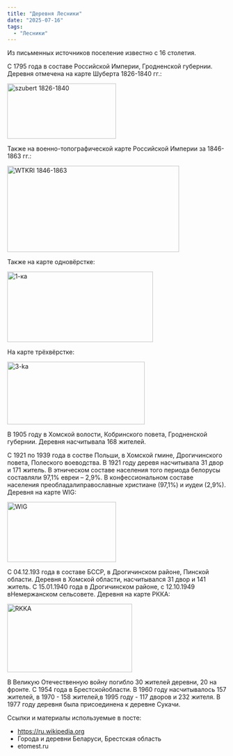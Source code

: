 ```yaml
---
title: "Деревня Лесники"
date: "2025-07-16"
tags: 
  - "Лесники"
---
```


Из письменных источников поселение известно с 16 столетия.

С 1795 года в составе Российской Империи, Гродненской губернии. Деревня отмечена на карте Шуберта 1826-1840 гг.:

<img width="250" height="127" alt="szubert 1826-1840" src="https://github.com/user-attachments/assets/d00ba096-f477-474d-acc6-85a512c69cf2" />

Также на военно-топографической карте Российской Империи за 1846-1863 гг.:

<img width="395" height="198" alt="WTKRI 1846-1863" src="https://github.com/user-attachments/assets/a305797b-d872-4ddd-8730-07cd5af21e10" />

Также на карте одновёрстке:

<img width="335" height="162" alt="1-ка" src="https://github.com/user-attachments/assets/f2cf4ef0-5cef-4a2d-8852-87bed80d819f" />

На карте трёхвёрстке:

<img width="316" height="144" alt="3-ka" src="https://github.com/user-attachments/assets/f64aec86-a2a8-4eed-ae27-b29a075e7242" />

В 1905 году в Хомской волости, Кобринского повета, Гродненской губернии. Деревня насчитывала 168 жителей.

С 1921 по 1939 года в состве Польши, в Хомской гмине, Дрогичинского повета, Полеского воеводства. В 1921 году деревя насчитывала 31 двор и 171 житель. В этническом составе населения того периода белорусы составляли 97,1% евреи – 2,9%. В конфессиональном составе населения преобладалиправославные христиане (97,1%) и иудеи (2,9%). Деревня на карте WIG:

<img width="250" height="138" alt="WIG" src="https://github.com/user-attachments/assets/d6e62b38-171f-4007-aa42-466fe9e442ab" />

С 04.12.193 года в составе БССР, в Дрогичинском районе, Пинской области. Деревня в Хомской области, насчитывался 31 двор и 141 житель. С 15.01.1940 года в Дрогичинском районе, с 12.10.1949 вНемержанском сельсовете. Деревня на карте РККА:

<img width="287" height="157" alt="RKKA" src="https://github.com/user-attachments/assets/f7aa26f7-e679-4f3c-82a9-a59d78db039d" />

В Великую Отечественную войну погибло 30 жителей деревни, 20 на фронте. С 1954 года в Брестскойобласти. В 1960 году насчитывалось 157 жителей, в 1970 - 158 жителей,в 1995 году - 117 дворов и 232 жителя. В 1977 году деревня была присоединена к деревне Сукачи.

Ссылки и материалы используемые в посте:
- https://ru.wikipedia.org
- Города и деревни Беларуси, Брестская область
- etomest.ru
